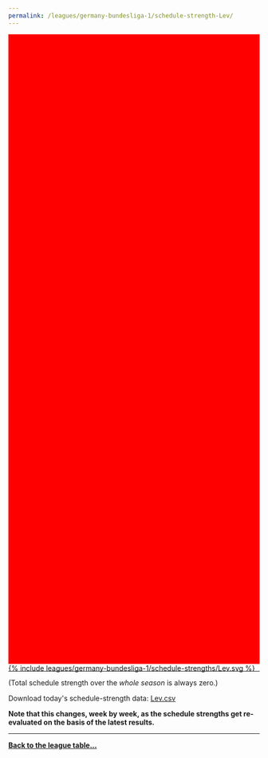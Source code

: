 ```yaml
---
permalink: /leagues/germany-bundesliga-1/schedule-strength-Lev/
---
```


<style>
.svg-wrap {
    background-color:red;
    height:0;
    padding-top:250%; /* 350px/550px */
    position: relative;
}

svg {
    background-color: white;
    height: 100%;
    display:block;
    width: 100%;
    position: absolute;
    top:0;
    left:0;
}
</style>


<div class="svg-wrap">
{% include leagues/germany-bundesliga-1/schedule-strengths/Lev.svg %}
</div>

-----

(Total schedule strength over the *whole season* is always zero.)


Download today's schedule-strength data: [Lev.csv](/assets/leagues/germany-bundesliga-1/2019/schedule-strengths/Lev.csv)

**Note that this changes, week by week, as the schedule strengths get re-evaluated on the
basis of the latest results.**

-----

[**Back to the league table...**](/leagues/germany-bundesliga-1)



